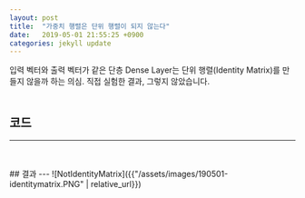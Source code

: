 ```yaml
---
layout: post
title:  "가중치 행렬은 단위 행렬이 되지 않는다"
date:   2019-05-01 21:55:25 +0900
categories: jekyll update
---
```

입력 벡터와 출력 벡터가 같은 단층 Dense Layer는 단위 행렬(Identity Matrix)를 만들지 않을까 하는 의심.
직접 실험한 결과, 그렇지 않았습니다.
<br/>
<br/>
## 코드
---
<script src="https://gist.github.com/djhong91/bcfddadac18d95efff57ac644c202931.js"></script>
<br/>
<br/>
## 결과
---
![NotIdentityMatrix]({{"/assets/images/190501-identitymatrix.PNG" | relative_url}})